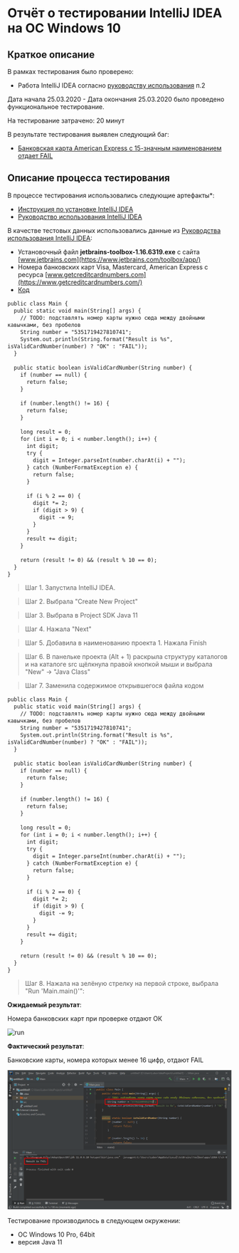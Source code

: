 # Отчёт о тестировании IntelliJ IDEA на ОС Windows 10

## Краткое описание

В рамках тестирования было проверено:

* Работа IntelliJ IDEA согласно [руководству использования](https://github.com/netology-code/javaqa-homeworks/tree/master/intro) п.2

Дата начала 25.03.2020 - Дата окончания 25.03.2020 было проведено функциональное тестирование.

На тестирование затрачено: 20 минут

В результате тестирования выявлен следующий баг:
* [Банковская карта American Express с 15-значным наименованием отдает FAIL](https://github.com/voevodina/card/issues/1)

## Описание процесса тестирования

В процессе тестирования использовались следующие артефакты*:
* [Инструкция по установке IntelliJ IDEA](https://github.com/netology-code/javaqa-homeworks/blob/master/intro/idea.md)
* [Руководство использования IntelliJ IDEA](https://github.com/netology-code/javaqa-homeworks/tree/master/intro)

В качестве тестовых данных использовались данные из [Руководства использования IntelliJ IDEA](https://github.com/netology-code/javaqa-homeworks/tree/master/intro):

* Установочный файл **jetbrains-toolbox-1.16.6319.exe** с сайта [www.jetbrains.com](https://www.jetbrains.com/toolbox/app/)
* Номера банковских карт Visa, Mastercard, American Express с ресурса [www.getcreditcardnumbers.com](https://www.getcreditcardnumbers.com/) 
* [Код](https://github.com/netology-code/javaqa-homeworks/tree/master/intro)

```
public class Main {
  public static void main(String[] args) {
    // TODO: подставлять номер карты нужно сюда между двойными кавычками, без пробелов
    String number = "5351719427810741";
    System.out.println(String.format("Result is %s", isValidCardNumber(number) ? "OK" : "FAIL"));
  }

  public static boolean isValidCardNumber(String number) {
    if (number == null) {
      return false;
    }

    if (number.length() != 16) {
      return false;
    }

    long result = 0;
    for (int i = 0; i < number.length(); i++) {
      int digit;
      try {
        digit = Integer.parseInt(number.charAt(i) + "");
      } catch (NumberFormatException e) {
        return false;
      }

      if (i % 2 == 0) {
        digit *= 2;
        if (digit > 9) {
          digit -= 9;
        }
      }
      result += digit;
    }

    return (result != 0) && (result % 10 == 0);
  }
}
```

>Шаг 1. Запустила IntelliJ IDEA.

>Шаг 2. Выбрала "Create New Project"

>Шаг 3. Выбрала в Project SDK Java 11

>Шаг 4. Нажала "Next"

>Шаг 5. Добавила в наименованию проекта 1. Нажала Finish

>Шаг 6. В панельке проекта (Alt + 1) раскрыла структуру каталогов и на каталоге src щёлкнула правой кнопкой мыши и выбрала "New" -> "Java Class"

>Шаг 7. Заменила содержимое открывшегося файла кодом 

```
public class Main {
  public static void main(String[] args) {
    // TODO: подставлять номер карты нужно сюда между двойными кавычками, без пробелов
    String number = "5351719427810741";
    System.out.println(String.format("Result is %s", isValidCardNumber(number) ? "OK" : "FAIL"));
  }

  public static boolean isValidCardNumber(String number) {
    if (number == null) {
      return false;
    }

    if (number.length() != 16) {
      return false;
    }

    long result = 0;
    for (int i = 0; i < number.length(); i++) {
      int digit;
      try {
        digit = Integer.parseInt(number.charAt(i) + "");
      } catch (NumberFormatException e) {
        return false;
      }

      if (i % 2 == 0) {
        digit *= 2;
        if (digit > 9) {
          digit -= 9;
        }
      }
      result += digit;
    }

    return (result != 0) && (result % 10 == 0);
  }
}
```

>Шаг 8. Нажала на зелёную стрелку на первой строке, выбрала "Run 'Main.main()'":

**Ожидаемый результат**:

Номера банковских карт при проверке отдают ОК

![run](https://github.com/netology-code/javaqa-homeworks/blob/master/intro/pic/toolbox-step21.png)

**Фактический результат**:

Банковские карты, номера которых менее 16 цифр, отдают FAIL

![img](https://github.com/voevodina/images/blob/master/Card_3.png?raw=true)

Тестирование производилось в следующем окружении:

* ОС Windows 10 Pro, 64bit
* версия Java 11
